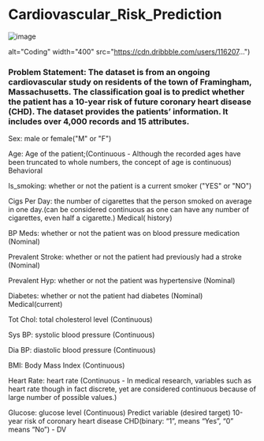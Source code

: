# Cardiovascular_Risk_Prediction

![image](https://user-images.githubusercontent.com/101803400/211762760-694a8ffc-d048-43ba-85db-17dc528c3aa2.png)


<img align="right"> alt="Coding" width="400" src="https://cdn.dribbble.com/users/116207...")


### Problem Statement: The dataset is from an ongoing cardiovascular study on residents of the town of Framingham, Massachusetts. The classification goal is to predict whether the patient has a 10-year risk of future coronary heart disease (CHD). The dataset provides the patients’ information. It includes over 4,000 records and 15 attributes.

Sex: male or female("M" or "F")

Age: Age of the patient;(Continuous - Although the recorded ages have been truncated to whole numbers, the concept of age is continuous) Behavioral

Is_smoking: whether or not the patient is a current smoker ("YES" or "NO")

Cigs Per Day: the number of cigarettes that the person smoked on average in one day.(can be considered continuous as one can have any number of cigarettes, even half a cigarette.) Medical( history)

BP Meds: whether or not the patient was on blood pressure medication (Nominal)

Prevalent Stroke: whether or not the patient had previously had a stroke (Nominal)

Prevalent Hyp: whether or not the patient was hypertensive (Nominal)

Diabetes: whether or not the patient had diabetes (Nominal) Medical(current)

Tot Chol: total cholesterol level (Continuous)

Sys BP: systolic blood pressure (Continuous)

Dia BP: diastolic blood pressure (Continuous)

BMI: Body Mass Index (Continuous)

Heart Rate: heart rate (Continuous - In medical research, variables such as heart rate though in fact discrete, yet are considered continuous because of large number of possible values.)

Glucose: glucose level (Continuous) Predict variable (desired target) 10-year risk of coronary heart disease CHD(binary: “1”, means “Yes”, “0” means “No”) - DV
